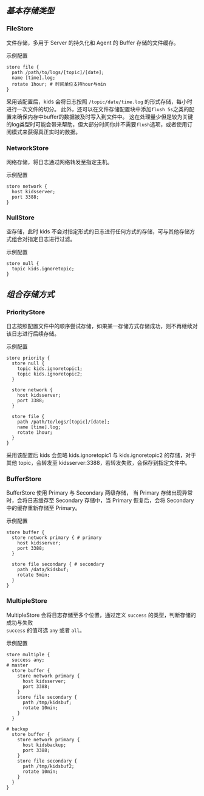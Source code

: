 ## *基本存储类型*

### FileStore

文件存储，多用于 Server 的持久化和 Agent 的 Buffer 存储的文件缓存。

示例配置

    store file {
      path /path/to/logs/[topic]/[date];
      name [time].log;
      rotate 1hour; # 时间单位支持hour与min
    }

采用该配置后，kids 会将日志按照 `/topic/date/time.log` 的形式存储，每小时进行一次文件的切分。
此外，还可以在文件存储配置块中添加`flush 5s`之类的配置来确保内存中buffer的数据被及时写入到文件中。
这在处理量少但是较为关键的log类型时可能会带来帮助，但大部分时间你并不需要`flush`选项，或者使用订阅模式来获得真正实时的数据。

### NetworkStore
网络存储，将日志通过网络转发至指定主机。

示例配置

    store network {
      host kidsserver;
      port 3388;
    }

### NullStore
空存储，此时 kids 不会对指定形式的日志进行任何方式的存储，可与其他存储方式组合对指定日志进行过滤。

示例配置

    store null {
      topic kids.ignoretopic;
    }

## *组合存储方式*

### PriorityStore
日志按照配置文件中的顺序尝试存储，如果某一存储方式存储成功，则不再继续对该日志进行后续存储。

示例配置

    store priority {
      store null {
        topic kids.ignoretopic1;
        topic kids.ignoretopic2;
      }

      store network {
        host kidsserver;
        port 3388;
      }

      store file {
        path /path/to/logs/[topic]/[date];
        name [time].log;
        rotate 1hour;
      }
    }

采用该配置后 kids 会忽略 kids.ignoretopic1 与 kids.ignoretopic2 的存储，对于其他 topic，会转发至 kidsserver:3388，若转发失败，会保存到指定文件中。

### BufferStore
BufferStore 使用 Primary 与 Secondary 两级存储，
当 Primary 存储出现异常时，会将日志缓存至 Secondary 存储中，当 Primary 恢复后，会将 Secondary 中的缓存重新存储至 Primary。

示例配置

    store buffer {
      store network primary { # primary
        host kidsserver;
        port 3388;
      }

      store file secondary { # secondary
        path /data/kidsbuf;
        rotate 5min;
      }
    }

### MultipleStore
MultipleStore 会将日志存储至多个位置，通过定义 `success` 的类型，判断存储的成功与失败  
`success` 的值可选 `any` 或者 `all`。

示例配置

    store multiple {
      success any;
    # master
      store buffer {
        store network primary {
          host kidsserver;
          port 3388;
        }
        store file secondary {
          path /tmp/kidsbuf;
          rotate 10min;
        }
      }

    # backup
      store buffer {
        store network primary {
          host kidsbackup;
          port 3388;
        }
        store file secondary {
          path /tmp/kidsbuf2;
          rotate 10min;
        }
      }
    }

